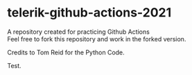 # telerik-github-actions-2021
A repository created for practicing Github Actions  
Feel free to fork this repository and work in the forked version.

Credits to Tom Reid for the Python Code.

Test.
